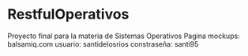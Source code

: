 # RestfulOperativos
Proyecto final para la materia de Sistemas Operativos
Pagina mockups: balsamiq.com
usuario: santidelosrios
constraseña: santi95
